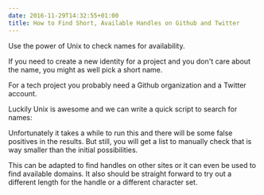 ```yaml
---
date: 2016-11-29T14:32:55+01:00
title: How to Find Short, Available Handles on Github and Twitter
---
```


Use the power of Unix to check names for availability.<!--more-->


If you need to create a new identity for a project and you don't care about the name, you might as well pick a short name.

For a tech project you probably need a Github organization and a Twitter account.

Luckily Unix is awesome and we can write a quick script to search for names:


<script src="https://gist.github.com/jorinvo/58d4387925d6dee1ba4fcb231301d86c.js"></script>


Unfortunately it takes a while to run this and there will be some false positives in the results.
But still, you will get a list to manually check that is way smaller than the initial possibilities.

This can be adapted to find handles on other sites or it can even be used to find available domains.
It also should be straight forward to try out a different length for the handle or a different character set.

